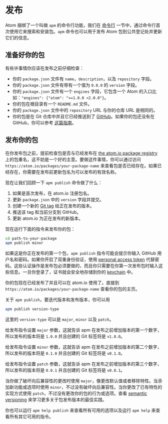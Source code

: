 # 发布

Atom 捆绑了一个叫做 `apm` 的命令行功能，我们在 [命令行](linux/chapter2/atom-packages?id=命令行) 一节中，通过命令行首次使用它来搜索和安装包。`apm` 命令也可以用于发布 Atom 包到公共登记处并更新它们的信息。

## 准备好你的包

有些许事情你应该在发布之前仔细检查：

* 你的 `package.json` 文件有 `name`，`description`，以及 `repository` 字段。
* 你的 `package.json` 文件有带有一个值为 `0.0.0` 的 `version` 字段。
* 你的 `package.json` 文件有一个 `engines` 字段，它包含一个 Atom 的入口比如：`"engines": {"atom": ">=1.0.0 <2.0.0"}`。
* 你的包在根目录有一个 `README.md` 文件。
* 你的 `package.json` 文件中的 `repository` URL 与你的仓库 URL 是相同的。
* 你的包是在 Git 仓库中并且它已经推送到了 [GitHub](https://github.com/)。如果你的包还没有在 GitHub，你可以参考 [这篇指南](https://help.github.com/articles/importing-a-git-repository-using-the-command-line/)。

## 发布你的包

在你发布包之前，提前检查包是否与已经发布在 [the atom.io package registry](https://atom.io/packages) 上的包重名，这不妨是一个好的主意。要做这件事情，你可以通过访问 `https://atom.io/packages/your-package-name` 来查看包是否已经存在。如果已经存在，你需要在发布前更新包名为可以发布的有效名称。

现在让我们回顾一下 `apm publish` 命令做了什么：

1. 如果是首次发布，在 atom.io 注册包名。
2. 更新 `package.json` 中的 `version` 字段并提交。
3. 创建一个新的 [Git tag](https://git-scm.com/book/en/v2/Git-Basics-Tagging) 给正在发布的版本。
4. 推送该 tag 和当前分支到 GitHub。
5. 更新 atom.io 为正在发布的新版本。

现在运行下面的指令来发布你的包：

```bash
cd path-to-your-package
apm publish minor
```

如果这是你正在发布的第一个包，`apm publish` 指令可能会提示你输入 GitHub 用户名和密码。如果你开启了双重身份验证，使用 [personal access token](https://help.github.com/articles/creating-a-personal-access-token-for-the-command-line/) 代替密码。这些认证操作是发布包必须要做的，而且你只需要在你第一次发布包时输入这些信息。一旦你登录了，证书就会安全地存储到你的 [keychain](https://en.wikipedia.org/wiki/Keychain_(software)) 中。

你的包现在已经发布了并且可以在 atom.io 使用了。直接到 `https://atom.io/packages/your-package-name` 查看你的包的主页。

关于 `apm publish`，要迭代版本和发布版本，你可以用

```bash
apm publish version-type
```

这里的 `version-type` 可以是 `major`, `minor` 以及 `patch`。

给发布指令设置 `major` 参数，这就告诉 apm 在发布之前增加版本的第一个数字，所以发布的版本将是 `1.0.0` 并且创建的 Git 标签将是 `v1.0.0`。

给发布指令设置 `minor` 参数，这就告诉 apm 在发布之前增加版本的第二个数字，所以发布的版本将是 `0.1.0` 并且创建的 Git 标签将是 `v0.1.0`。

给发布指令设置 `patch` 参数，这就告诉 apm 在发布之前增加版本的第三个数字，所以发布的版本将是 `0.0.1` 并且创建的 Git 标签将是 `v0.0.1`。

当你做了破坏向后兼容性的更改时使用 `major`，像更改默认值或者移除特性。当添加新功能或选项时使用 `minor`，不过没有破坏向后兼容性。当你更改了已有特性的实现方式使用 `patch`，不过没有更改你的包的行为或选项。查看 [semantic versioning](https://semver.org/) 来学习更多关于包发布版本的最佳实践。

你也可以运行 `apm help publish` 来查看所有可用的选项以及运行 `apm help` 来查看所有其它可用的指令。
